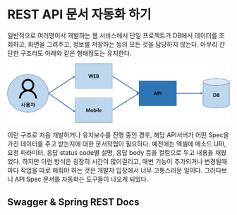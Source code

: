 # REST API 문서 자동화 하기
일반적으로 여러명이서 개발하는 웹 서비스에서 단일 프로젝트가 DB에서 데이터를 조회하고, 화면을 그려주고, 정보를 저장하는 등의 모든 것을 담당하지 않는다. 아무리 간단한 구조라도 아래와 같은 형태정도는 유지한다.

![web](https://raw.githubusercontent.com/rbwls31/rbwls31.github.io/master/images/WEB.png)

이런 구조로 처음 개발하거나 유지보수를 진행 중인 경우, 해당 API서버가 어떤 Spec을 가진 데이터를 주고 받는지에 대한 문서작업이 필요하다.
예전에는 엑셀에 메소드 URI, 요청 파라미터, 응답 status code별 설명, 응답 body 등을 컬럼으로 두고 내용을 채웠었다.  하지만 이런 방식은 굉장히 시간이 많이걸리고, 매번 기능이 추가되거나 변경될때마다 작업을 따로 해줘야 하는 것은 개발자 입장에서 너무 고통스러운 일이다. 그러다보니 API Spec 문서를 자동화는 도구들이 나오게 되었다. 

## Swagger & Spring REST Docs




<!--stackedit_data:
eyJoaXN0b3J5IjpbMTIzNzIwNjU3NiwxODU1MjkxNTgsMTc1Mj
c1NzkyNiwtMTc2NjcyMjg0OCw1MDc4OTc1NzcsNjk3MDI3NjIs
LTQ4Mjc5NjkzMSwtNDc2MzI4NjE4XX0=
-->